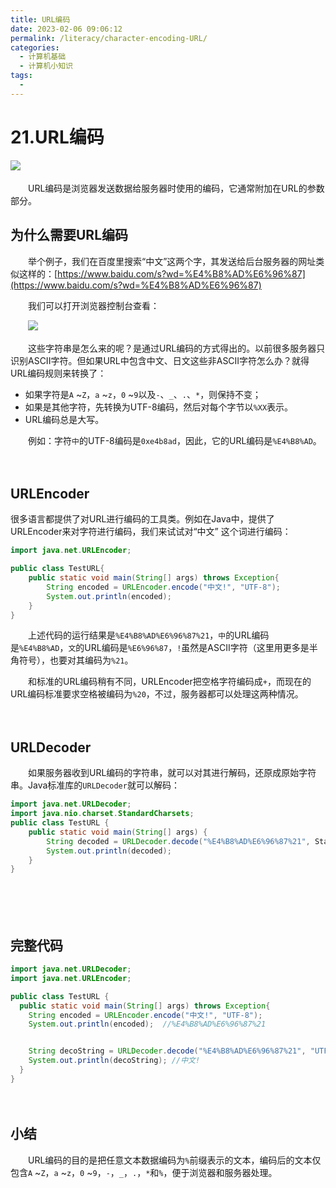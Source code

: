```yaml
---
title: URL编码
date: 2023-02-06 09:06:12
permalink: /literacy/character-encoding-URL/
categories:
  - 计算机基础
  - 计算机小知识
tags:
  - 
---
```



# 21.URL编码

![](https://image.peterjxl.com/blog/193.jpg)　　‍

　　URL编码是浏览器发送数据给服务器时使用的编码，它通常附加在URL的参数部分。

<!-- more -->

## 为什么需要URL编码

　　举个例子，我们在百度里搜索“中文”这两个字，其发送给后台服务器的网址类似这样的：[https://www.baidu.com/s?wd=%E4%B8%AD%E6%96%87](https://www.baidu.com/s?wd=%E4%B8%AD%E6%96%87)

　　我们可以打开浏览器控制台查看：

　　![](https://image.peterjxl.com/blog/image-20230202075306-cgwvqcu.png)

　　这些字符串是怎么来的呢？是通过URL编码的方式得出的。以前很多服务器只识别ASCII字符。但如果URL中包含中文、日文这些非ASCII字符怎么办？就得URL编码规则来转换了：

* 如果字符是`A` ~`Z`，`a` ~`z`，`0` ~`9`以及`-`、`_`、`.`、`*`，则保持不变；
* 如果是其他字符，先转换为UTF-8编码，然后对每个字节以`%XX`表示。
* URL编码总是大写。

　　例如：字符`中`的UTF-8编码是`0xe4b8ad`，因此，它的URL编码是`%E4%B8%AD`。

　　‍

## URLEncoder

很多语言都提供了对URL进行编码的工具类。例如在Java中，提供了URLEncoder来对字符进行编码，我们来试试对“中文” 这个词进行编码：

```java
import java.net.URLEncoder;

public class TestURL{
    public static void main(String[] args) throws Exception{
        String encoded = URLEncoder.encode("中文!", "UTF-8");
        System.out.println(encoded);
    }
}

```

　　上述代码的运行结果是`%E4%B8%AD%E6%96%87%21`，`中`的URL编码是`%E4%B8%AD`，`文`的URL编码是`%E6%96%87`，`!`虽然是ASCII字符（这里用更多是半角符号），也要对其编码为`%21`。

　　和标准的URL编码稍有不同，URLEncoder把空格字符编码成`+`，而现在的URL编码标准要求空格被编码为`%20`，不过，服务器都可以处理这两种情况。

　　‍

## URLDecoder

　　如果服务器收到URL编码的字符串，就可以对其进行解码，还原成原始字符串。Java标准库的`URLDecoder`就可以解码：

```java
import java.net.URLDecoder;
import java.nio.charset.StandardCharsets;
public class TestURL {
    public static void main(String[] args) {
        String decoded = URLDecoder.decode("%E4%B8%AD%E6%96%87%21", StandardCharsets.UTF_8);
        System.out.println(decoded);
    }
}
```

　　‍

　　‍

## 完整代码

```java
import java.net.URLDecoder;
import java.net.URLEncoder;

public class TestURL {
  public static void main(String[] args) throws Exception{
    String encoded = URLEncoder.encode("中文!", "UTF-8");
    System.out.println(encoded);  //%E4%B8%AD%E6%96%87%21


    String decoString = URLDecoder.decode("%E4%B8%AD%E6%96%87%21", "UTF-8");
    System.out.println(decoString); //中文!
  }
}
```

　　‍

## 小结

　　URL编码的目的是把任意文本数据编码为`%`前缀表示的文本，编码后的文本仅包含`A` ~`Z`，`a` ~`z`，`0` ~`9`，`-`，`_`，`.`，`*`和`%`，便于浏览器和服务器处理。

　　‍
